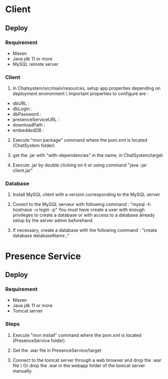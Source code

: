 # Client

## Deploy

### Requirement

- Maven
- Java jdk 11 or more
- MySQL remote server

### Client

1. In Chatsystem/src/main/resources, setup app.properties depending on deployment environment \ Important properties to configure are :
  - dbURL :
  - dbLogin :
  - dbPassword :
  - presenceServiceURL :
  - downloadPath :
  - embeddedDB :

2. Execute "mvn package" command where the pom.xml is located (ChatSystem folder)

3. get the .jar with "with-dependencies" in the name, in ChatSystem/target

4. Execute .jar by double clicking on it or using command "java -jar client.jar"

### Database

1. Install MySQL client with a version corresponding to the MySQL server

2. Conect to the MySQL serveur with following command : "mysql -h hostnaùe -u login -p"
   You must have create a user with enough privileges to create a database or with access to a database already setup by the server admin beforehand

3. If necessary, create a database with the following command : "create database databaseName ;"

# Presence Service

## Deploy

### Requirement

- Maven
- Java jdk 11 or more
- Tomcat server

### Steps

1. Execute "mvn install" command where the pom.xml is located (PresenceService folder)

2. Get the .war file in PresenceService/target

3. Connect to the tomcat server through a web browser and drop the .war file \ 
Or drop the .war in the webapp folder of the tomcat server manually 
